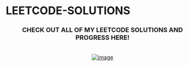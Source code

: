 # LEETCODE-SOLUTIONS
<div  align="center" >

<h3>CHECK OUT ALL OF MY LEETCODE SOLUTIONS AND PROGRESS HERE!</h3>
<br>
<a href='https://postimg.cc/687rTfc6' target='_blank'><img src='https://i.postimg.cc/9QbJ8xq9/image.png' border='0' alt='image'/></a>
</div>
